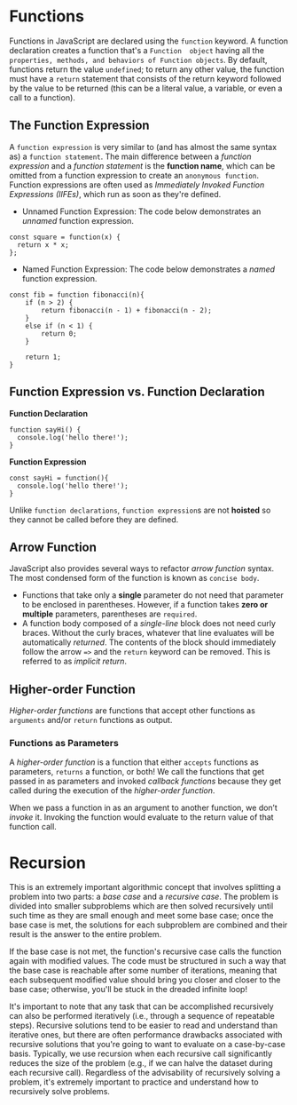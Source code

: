 # Functions
Functions in JavaScript are declared using the `function` keyword. A function declaration creates a function that's a `Function 
object` having all the `properties, methods, and behaviors of Function objects`. By default, functions return the value `undefined`; to return any other value, the function must have a `return` statement that consists of the return keyword followed by the value to be returned (this can be a literal value, a variable, or even a call to a function).

## The Function Expression
A `function expression` is very similar to (and has almost the same syntax as) a `function statement`. The main difference between a _function expression_ and a _function statement_ is the **function name**, which can be omitted from a function expression to create an `anonymous function`. Function expressions are often used as _Immediately Invoked Function Expressions (IIFEs)_, which run as soon as they're defined.
* Unnamed Function Expression: The code below demonstrates an _unnamed_ function expression.
```
const square = function(x) {
  return x * x;
};
```
* Named Function Expression: The code below demonstrates a _named_ function expression.
```
const fib = function fibonacci(n){
    if (n > 2) {
        return fibonacci(n - 1) + fibonacci(n - 2);
    }
    else if (n < 1) {
        return 0;
    }
   
    return 1;
}
```

## Function Expression vs. Function Declaration
**Function Declaration**
```
function sayHi() {
  console.log('hello there!');
}
```

**Function Expression**
```
const sayHi = function(){
  console.log('hello there!');
}
```
Unlike `function declarations`, `function expression`s are not **hoisted** so they cannot be called before they are defined.

## Arrow Function
JavaScript also provides several ways to refactor _arrow function_ syntax. The most condensed form of the function is known as `concise body`. 
* Functions that take only a **single** parameter do not need that parameter to be enclosed in parentheses. However, if a function takes **zero or multiple** parameters, parentheses are `required`.
* A function body composed of a _single-line_ block does not need curly braces. Without the curly braces, whatever that line evaluates will be automatically _returned_. The contents of the block should immediately follow the arrow `=>` and the `return` keyword can be removed. This is referred to as _implicit return_.

## Higher-order Function
_Higher-order functions_ are functions that accept other functions as `arguments` and/or `return` functions as output. 

### Functions as Parameters
A _higher-order function_ is a function that either `accepts` functions as parameters, `returns` a function, or both! We call the functions that get passed in as parameters and invoked _callback functions_ because they get called during the execution of the _higher-order function_.

When we pass a function in as an argument to another function, we don’t _invoke_ it. Invoking the function would evaluate to the return value of that function call. 

# Recursion
This is an extremely important algorithmic concept that involves splitting a problem into two parts: a _base case_ and a _recursive case_. The problem is divided into smaller subproblems which are then solved recursively until such time as they are small enough and meet some base case; once the base case is met, the solutions for each subproblem are combined and their result is the answer to the entire problem. 


If the base case is not met, the function's recursive case calls the function again with modified values. The code must be structured in such a way that the base case is reachable after some number of iterations, meaning that each subsequent modified value should bring you closer and closer to the base case; otherwise, you'll be stuck in the dreaded infinite loop!


It's important to note that any task that can be accomplished recursively can also be performed iteratively (i.e., through a sequence of repeatable steps). Recursive solutions tend to be easier to read and understand than iterative ones, but there are often performance drawbacks associated with recursive solutions that you're going to want to evaluate on a case-by-case basis. Typically, we use recursion when each recursive call significantly reduces the size of the problem (e.g., if we can halve the dataset during each recursive call). Regardless of the advisability of recursively solving a problem, it's extremely important to practice and understand how to recursively solve problems.

